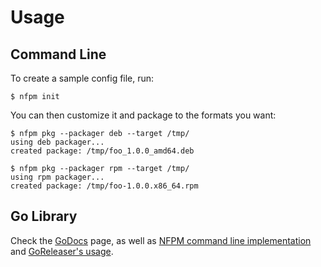 # Usage

## Command Line

To create a sample config file, run:

```console
$ nfpm init
```

You can then customize it and package to the formats you want:

```console
$ nfpm pkg --packager deb --target /tmp/
using deb packager...
created package: /tmp/foo_1.0.0_amd64.deb

$ nfpm pkg --packager rpm --target /tmp/
using rpm packager...
created package: /tmp/foo-1.0.0.x86_64.rpm
```

## Go Library

Check the [GoDocs](https://pkg.go.dev/github.com/goreleaser/nfpm?tab=doc) page,
as well as [NFPM command line implementation](https://github.com/goreleaser/nfpm/blob/master/cmd/nfpm/main.go)
and [GoReleaser's usage](https://github.com/goreleaser/goreleaser/blob/master/internal/pipe/nfpm/nfpm.go).
